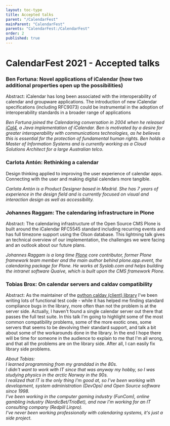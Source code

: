 ```yaml
---
layout: toc-type
title: Accepted talks
parent: "/CalendarFest"
mainParent: "CalendarFest"
parents: "CalendarFest:/CalendarFest"
order: 2
published: true
---
```


# CalendarFest 2021 - Accepted talks

### Ben Fortuna: Novel applications of iCalendar (how two additional properties open up the possibilities)

Abstract: iCalendar has long been associated with the interoperability of calendar and groupware applications. The introduction of new iCalendar specifications (including RFC9073) could be instrumental in the adoption of interoperability standards in a broader range of applications

*Ben Fortuna joined the Calendaring conversation in 2004 when he released  [iCal4](https://github.com/ical4j/ical4j), a Java implementation of iCalendar. Ben is motivated by a desire for greater interoperability with communications technologies, as he believes this is essential for the protection of fundamental human rights. Ben holds a Master of Information Systems and is currently working as a Cloud Solutions Architect for a large Australian telco.*

### Carlota Antón: Rethinking a calendar

Design thinking applied to improving the user experience of calendar apps. Connecting with the user and making digital calendars more tangible.

*Carlota Antón is a Product Designer based in Madrid. She has 7 years of experience in the design field and is currently focused on visual and interaction design as well as accessibility.*

### Johannes Raggam: The calendaring infrastructure in Plone

Abstract: The calendaring infrastructure of the Open Source CMS Plone is built around the iCalendar RFC5545 standard including recurring events and has full timezone support using the Olson database. This lightning talk gives an technical overview of our implementation, the challenges we were facing and an outlook about our future plans.

*Johannes Raggam is a long time [Plone](https://plone.org/) core contributor, former Plone framework team member and the main author behind plone.app.event, the calendaring package for Plone. He works at Syslab.com and helps building the intranet software Quaive, which is built upon the CMS framework Plone.*

### Tobias Brox: On calendar servers and caldav compatibility

Abstract: As the maintainer of the [python caldav (client) library](https://github.com/python-caldav/caldav) I've been writing lots of functional test code - while it has helped me finding standard compliance bugs in the library, more often than not the problem is at the server side. Actually, I haven't found a single calendar server out there that passes the full test suite. In this talk I'm going to highlight some of the most common compatibility problems, some of the more exotic ones, some servers that seems to be devolving their standard support, and talk a bit about some of the workarounds done in the library. In the end I hope there will be time for someone in the audience to explain to me that I'm all wrong, and that all the problems are on the library side. After all, I can easily fix library side problems.

*About Tobias:  
I learned programming from my granddad in the 80s.  
I didn't want to work with IT since that was anyway my hobby, so I was studying physics in the arctic Norway in the 90s.  
I realized that IT is the only thing I'm good at, so I've been working with development, system administration (DevOps) and Open Source software since 1998.  
I've been working in the computer gaming industry (FunCom), online gambling industry (NordicBet/TrioBet), and now I'm working for an IT consulting company (Redpill Linpro).  
I've never been working professionally with calendaring systems, it's just a side project.*
